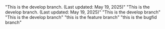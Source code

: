 "This is the develop branch. (Last updated: May 19, 2025)" 
"This is the develop branch. (Last updated: May 19, 2025)" 
"This is the develop branch"
"This is the develop branch"
"this is the feature branch"
"this is the bugfid branch"
